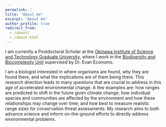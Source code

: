 ```yaml
---
permalink: /
title: "About me"
excerpt: "About me"
author_profile: true
redirect_from: 
  - /about/
  - /about.html
---
```


I am currently a Postdoctoral Scholar at the [Okinawa Institute of Science and Technology Graduate University](https://www.oist.jp/), where I work in the [Biodiversity and Biocomplexity Unit](https://arilab.unit.oist.jp/) supervised by Dr. Evan Economo.

I am a biologist interested in where organisms are found, why they are found there, and what the implications are of them being there. This research direction leads to many questions that are crucial to address in this age of accelerated environmental change. A few examples are: how ranges are predicted to shift in the future given climate change; how individual species and communities are affected by the environment and how these relationships may change over time; and how best to measure realistic range sizes for conservation threat assessments. My research aims to both advance science and inform on-the-ground efforts to directly address environmental problems.
